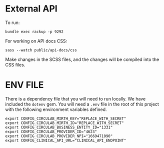 # External API

To run:

    bundle exec rackup -p 9292

For working on API docs CSS:

    sass --watch public/api-docs/css

Make changes in the SCSS files, and the changes will be compiled into the CSS files.

# ENV FILE
There is a dependency file that you will need to run locally. We have included the `dotenv` gem. You will need a `.env` file in the root of this project with the following environment variables defined.

```
export CONFIG_CIRCULAB_MIRTH_KEY="REPLACE_WITH_SECRET"
export CONFIG_CIRCULAB_MIRTH_ID="REPLACE_WITH_SECRET"
export CONFIG_CIRCULAB_BUSINESS_ENTITY_ID="1331"
export CONFIG_CIRCULAB_PROVIDER_ID="4623"
export CONFIG_CIRCULAB_PROVIDER_NPI="1669471090"
export CONFIG_CLINICAL_API_URL="CLINICAL_API_ENDPOINT"
```